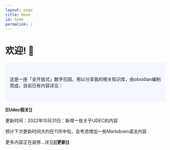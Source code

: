 ```yaml
---
layout: page
title: Home
id: home
permalink: /
---
```


# 欢迎! 🌱

<p style="padding: 3em 1em; background: #f5f7ff; border-radius: 4px;">
  这是一座「全开放式」数字花园，用以分享我的相关知识库，由obsidian编制而成，目前已有内容详见：
</p>

<span style="font-weight: bold">[[Udec相关]]</span>


<p>更新时间：2022年10月31日：新增一些关于UDEC的内容</p>
<p>预计下次更新时间大约在11月中旬，会考虑增加一些Markdown语法内容</p>

<p>更多内容正在装修...详见<span style="font-weight: bold">[[更新]]</span></p>


<style>
  .wrapper {
    max-width: 46em;
  }
</style>

